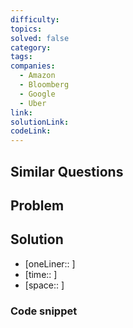 ```yaml
---
difficulty: 
topics: 
solved: false
category: 
tags: 
companies:
  - Amazon
  - Bloomberg
  - Google
  - Uber
link: 
solutionLink: 
codeLink:
---
```

## Similar Questions


## Problem


## Solution

- [oneLiner:: ]
- [time:: ]
- [space:: ]

### Code snippet

```python
```